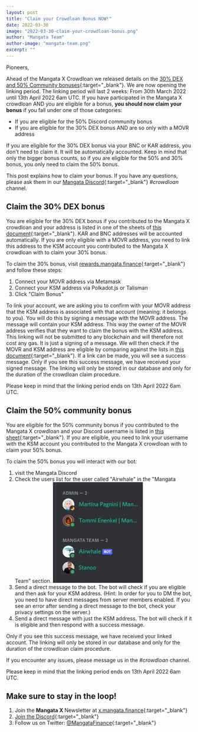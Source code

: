 ```yaml
---
layout: post
title: "Claim your Crowdloan Bonus NOW!"
date: 2022-03-30
image: "2022-03-30-claim-your-crowdloan-bonus.png"
author: "Mangata Team"
author-image: "mangata-team.png"
excerpt: ""
---
```


Pioneers,

Ahead of the Mangata X Crowdloan we released details on the [30% DEX and 50% Community bonuses](https://blog.mangata.finance/blog/2022-02-18-mangata-x-crowdloan-bonuses/){:target="\_blank"}. We are now opening the linking period. The linking period will last 2 weeks: From 30th March 2022 until 13th April 2022 6am UTC. If you have participated in the Mangata X crowdloan AND you are eligible for a bonus, **you should now claim your bonus** if you fall under one of those categories:
- If you are eligible for the 50% Discord community bonus
- If you are eligible for the 30% DEX bonus AND are so only with a MOVR address

If you are eligible for the 30% DEX bonus via your BNC or KAR address, you don't need to claim it. It will be automatically accounted. Keep in mind that only the bigger bonus counts, so if you are eligible for the 50% and 30% bonus, you only need to claim the 50% bonus.

This post explains how to claim your bonus. If you have any questions, please ask them in our [Mangata Discord](https://discord.gg/mangata){:target="\_blank"} *#crowdloan* channel.

## Claim the 30% DEX bonus
You are eligible for the 30% DEX bonus if you contributed to the Mangata X crowdloan and your address is listed in one of the sheets of [this document](https://docs.google.com/spreadsheets/d/1fgUaiTQrTPtxx8nYPOvKygWr7_zKElNR0xdW_tDBpas/edit?usp=sharing){:target="\_blank"}. KAR and BNC addresses will be accounted automatically. If you are only eligible with a MOVR address, you need to link this address to the KSM account you contributed to the Mangata X crowdloan with to claim your 30% bonus.

To claim the 30% bonus, visit [rewards.mangata.finance](https://rewards.mangata.finance/){:target="\_blank"} and follow these steps:
1. Connect your MOVR address via Metamask
2. Connect your KSM address via Polkadot.js or Talisman
3. Click "Claim Bonus"

To link your account, we are asking you to confirm with your MOVR address that the KSM address is associated with that account (meaning: it belongs to you). You will do this by signing a message with the MOVR address. The message will contain your KSM address. This way the owner of the MOVR address verifies that they want to claim the bonus with the KSM address. This linking will not be submitted to any blockchain and will therefore not cost any gas. It is just a signing of a message. We will then check if the MOVR and KSM address are eligible by comparing against the lists in [this document](https://docs.google.com/spreadsheets/d/1Y4VWKSOp_WkulqHzVdjI3xelFVynnmfYcwMOPR2qInw/edit#gid=0){:target="\_blank"}. If a link can be made, you will see a success message. Only if you see this success message, we have received your signed message. The linking will only be stored in our database and only for the duration of the crowdloan claim procedure.

Please keep in mind that the linking period ends on 13th April 2022 6am UTC.

## Claim the 50% community bonus
You are eligible for the 50% community bonus if you contributed to the Mangata X crowdloan and your Discord username is listed in [this sheet](https://docs.google.com/spreadsheets/d/1BI3kFFB1Ibd72Nm8JFfzFdKDzf2s3u7UzzdVQp4GcVw/edit#gid=0){:target="\_blank"}. If you are eligible, you need to link your username with the KSM account you contributed to the Mangata X crowdloan with to claim your 50% bonus.

To claim the 50% bonus you will interact with our bot:
1. visit the Mangata Discord
2. Check the users list for the user called "Airwhale" in the "Mangata Team" section.
  ![an image showing the Discord users list with the user named Airwhale being part of the Mangata Team](/assets/posts/2022-03-30-discord-bot.png)
3. Send a direct message to the bot. The bot will check if you are eligible and then ask for your KSM address. (Hint: In order for you to DM the bot, you need to have direct messages from server members enabled. If you see an error after sending a direct message to the bot, check your privacy settings on the server.)
4. Send a direct message with just the KSM address. The bot will check if it is eligible and then respond with a success message.


Only if you see this success message, we have received your linked account. The linking will only be stored in our database and only for the duration of the crowdloan claim procedure.

If you encounter any issues, please message us in the *#crowdloan* channel.

Please keep in mind that the linking period ends on 13th April 2022 6am UTC.


## Make sure to stay in the loop!
1. Join the **Mangata X** Newsletter at [x.mangata.finance](https://x.mangata.finance/){:target="\_blank"}
2. [Join the Discord](https://discord.gg/mangata){:target="\_blank"}
3. Follow us on Twitter: [@MangataFinance](https://twitter.com/MangataFinance){:target="\_blank"}
